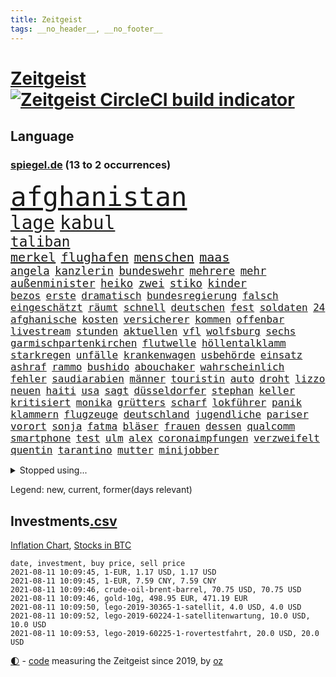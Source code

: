 ```yaml
---
title: Zeitgeist
tags: __no_header__, __no_footer__
---
```


# [Zeitgeist](https://oliz.io/zeitgeist/) [![Zeitgeist CircleCI build indicator](https://circleci.com/gh/ooz/zeitgeist.svg?style=shield)](https://circleci.com/gh/ooz/zeitgeist)

## Language

<h3><a href="https://www.spiegel.de" target="_blank">spiegel.de</a> (13 to 2 occurrences)</h3>
<p style="font-family:monospace">
<span style="font-size:32pt"><a href="news_links.html#afghanistan" class="current">afghanistan</a></span>
<br>
<span style="font-size:22pt"><a href="news_links.html#lage" class="current">lage</a></span>
<span style="font-size:22pt"><a href="news_links.html#kabul" class="current">kabul</a></span>
<br>
<span style="font-size:17pt"><a href="news_links.html#taliban" class="current">taliban</a></span>
<br>
<span style="font-size:15pt"><a href="news_links.html#merkel" class="current">merkel</a></span>
<span style="font-size:15pt"><a href="news_links.html#flughafen" class="current">flughafen</a></span>
<span style="font-size:15pt"><a href="news_links.html#menschen" class="current">menschen</a></span>
<span style="font-size:15pt"><a href="news_links.html#maas" class="current">maas</a></span>
<br>
<span style="font-size:13pt"><a href="news_links.html#angela" class="current">angela</a></span>
<span style="font-size:13pt"><a href="news_links.html#kanzlerin" class="current">kanzlerin</a></span>
<span style="font-size:13pt"><a href="news_links.html#bundeswehr" class="current">bundeswehr</a></span>
<span style="font-size:13pt"><a href="news_links.html#mehrere" class="current">mehrere</a></span>
<span style="font-size:13pt"><a href="news_links.html#mehr" class="current">mehr</a></span>
<span style="font-size:13pt"><a href="news_links.html#außenminister" class="current">außenminister</a></span>
<span style="font-size:13pt"><a href="news_links.html#heiko" class="current">heiko</a></span>
<span style="font-size:13pt"><a href="news_links.html#zwei" class="current">zwei</a></span>
<span style="font-size:13pt"><a href="news_links.html#stiko" class="current">stiko</a></span>
<span style="font-size:13pt"><a href="news_links.html#kinder" class="current">kinder</a></span>
<br>
<span style="font-size:12pt"><a href="news_links.html#bezos" class="current">bezos</a></span>
<span style="font-size:12pt"><a href="news_links.html#erste" class="current">erste</a></span>
<span style="font-size:12pt"><a href="news_links.html#dramatisch" class="current">dramatisch</a></span>
<span style="font-size:12pt"><a href="news_links.html#bundesregierung" class="current">bundesregierung</a></span>
<span style="font-size:12pt"><a href="news_links.html#falsch" class="current">falsch</a></span>
<span style="font-size:12pt"><a href="news_links.html#eingeschätzt" class="new">eingeschätzt</a></span>
<span style="font-size:12pt"><a href="news_links.html#räumt" class="current">räumt</a></span>
<span style="font-size:12pt"><a href="news_links.html#schnell" class="current">schnell</a></span>
<span style="font-size:12pt"><a href="news_links.html#deutschen" class="current">deutschen</a></span>
<span style="font-size:12pt"><a href="news_links.html#fest" class="current">fest</a></span>
<span style="font-size:12pt"><a href="news_links.html#soldaten" class="current">soldaten</a></span>
<span style="font-size:12pt"><a href="news_links.html#24" class="current">24</a></span>
<span style="font-size:12pt"><a href="news_links.html#afghanische" class="current">afghanische</a></span>
<span style="font-size:12pt"><a href="news_links.html#kosten" class="current">kosten</a></span>
<span style="font-size:12pt"><a href="news_links.html#versicherer" class="current">versicherer</a></span>
<span style="font-size:12pt"><a href="news_links.html#kommen" class="current">kommen</a></span>
<span style="font-size:12pt"><a href="news_links.html#offenbar" class="current">offenbar</a></span>
<span style="font-size:12pt"><a href="news_links.html#livestream" class="current">livestream</a></span>
<span style="font-size:12pt"><a href="news_links.html#stunden" class="current">stunden</a></span>
<span style="font-size:12pt"><a href="news_links.html#aktuellen" class="current">aktuellen</a></span>
<span style="font-size:12pt"><a href="news_links.html#vfl" class="current">vfl</a></span>
<span style="font-size:12pt"><a href="news_links.html#wolfsburg" class="current">wolfsburg</a></span>
<span style="font-size:12pt"><a href="news_links.html#sechs" class="current">sechs</a></span>
<span style="font-size:12pt"><a href="news_links.html#garmischpartenkirchen" class="new">garmischpartenkirchen</a></span>
<span style="font-size:12pt"><a href="news_links.html#flutwelle" class="current">flutwelle</a></span>
<span style="font-size:12pt"><a href="news_links.html#höllentalklamm" class="new">höllentalklamm</a></span>
<span style="font-size:12pt"><a href="news_links.html#starkregen" class="current">starkregen</a></span>
<span style="font-size:12pt"><a href="news_links.html#unfälle" class="current">unfälle</a></span>
<span style="font-size:12pt"><a href="news_links.html#krankenwagen" class="new">krankenwagen</a></span>
<span style="font-size:12pt"><a href="news_links.html#usbehörde" class="current">usbehörde</a></span>
<span style="font-size:12pt"><a href="news_links.html#einsatz" class="current">einsatz</a></span>
<span style="font-size:12pt"><a href="news_links.html#ashraf" class="new">ashraf</a></span>
<span style="font-size:12pt"><a href="news_links.html#rammo" class="new">rammo</a></span>
<span style="font-size:12pt"><a href="news_links.html#bushido" class="current">bushido</a></span>
<span style="font-size:12pt"><a href="news_links.html#abouchaker" class="current">abouchaker</a></span>
<span style="font-size:12pt"><a href="news_links.html#wahrscheinlich" class="current">wahrscheinlich</a></span>
<span style="font-size:12pt"><a href="news_links.html#fehler" class="current">fehler</a></span>
<span style="font-size:12pt"><a href="news_links.html#saudiarabien" class="current">saudiarabien</a></span>
<span style="font-size:12pt"><a href="news_links.html#männer" class="current">männer</a></span>
<span style="font-size:12pt"><a href="news_links.html#touristin" class="new">touristin</a></span>
<span style="font-size:12pt"><a href="news_links.html#auto" class="current">auto</a></span>
<span style="font-size:12pt"><a href="news_links.html#droht" class="current">droht</a></span>
<span style="font-size:12pt"><a href="news_links.html#lizzo" class="new">lizzo</a></span>
<span style="font-size:12pt"><a href="news_links.html#neuen" class="current">neuen</a></span>
<span style="font-size:12pt"><a href="news_links.html#haiti" class="current">haiti</a></span>
<span style="font-size:12pt"><a href="news_links.html#usa" class="current">usa</a></span>
<span style="font-size:12pt"><a href="news_links.html#sagt" class="current">sagt</a></span>
<span style="font-size:12pt"><a href="news_links.html#düsseldorfer" class="new">düsseldorfer</a></span>
<span style="font-size:12pt"><a href="news_links.html#stephan" class="new">stephan</a></span>
<span style="font-size:12pt"><a href="news_links.html#keller" class="current">keller</a></span>
<span style="font-size:12pt"><a href="news_links.html#kritisiert" class="current">kritisiert</a></span>
<span style="font-size:12pt"><a href="news_links.html#monika" class="current">monika</a></span>
<span style="font-size:12pt"><a href="news_links.html#grütters" class="current">grütters</a></span>
<span style="font-size:12pt"><a href="news_links.html#scharf" class="current">scharf</a></span>
<span style="font-size:12pt"><a href="news_links.html#lokführer" class="current">lokführer</a></span>
<span style="font-size:12pt"><a href="news_links.html#panik" class="current">panik</a></span>
<span style="font-size:12pt"><a href="news_links.html#klammern" class="new">klammern</a></span>
<span style="font-size:12pt"><a href="news_links.html#flugzeuge" class="current">flugzeuge</a></span>
<span style="font-size:12pt"><a href="news_links.html#deutschland" class="current">deutschland</a></span>
<span style="font-size:12pt"><a href="news_links.html#jugendliche" class="current">jugendliche</a></span>
<span style="font-size:12pt"><a href="news_links.html#pariser" class="current">pariser</a></span>
<span style="font-size:12pt"><a href="news_links.html#vorort" class="new">vorort</a></span>
<span style="font-size:12pt"><a href="news_links.html#sonja" class="new">sonja</a></span>
<span style="font-size:12pt"><a href="news_links.html#fatma" class="new">fatma</a></span>
<span style="font-size:12pt"><a href="news_links.html#bläser" class="new">bläser</a></span>
<span style="font-size:12pt"><a href="news_links.html#frauen" class="current">frauen</a></span>
<span style="font-size:12pt"><a href="news_links.html#dessen" class="current">dessen</a></span>
<span style="font-size:12pt"><a href="news_links.html#qualcomm" class="new">qualcomm</a></span>
<span style="font-size:12pt"><a href="news_links.html#smartphone" class="current">smartphone</a></span>
<span style="font-size:12pt"><a href="news_links.html#test" class="current">test</a></span>
<span style="font-size:12pt"><a href="news_links.html#ulm" class="current">ulm</a></span>
<span style="font-size:12pt"><a href="news_links.html#alex" class="current">alex</a></span>
<span style="font-size:12pt"><a href="news_links.html#coronaimpfungen" class="current">coronaimpfungen</a></span>
<span style="font-size:12pt"><a href="news_links.html#verzweifelt" class="current">verzweifelt</a></span>
<span style="font-size:12pt"><a href="news_links.html#quentin" class="new">quentin</a></span>
<span style="font-size:12pt"><a href="news_links.html#tarantino" class="new">tarantino</a></span>
<span style="font-size:12pt"><a href="news_links.html#mutter" class="current">mutter</a></span>
<span style="font-size:12pt"><a href="news_links.html#minijobber" class="new">minijobber</a></span>
</p>
<details>
<summary>Stopped using...</summary>
<p class="former" style="font-size:12pt">
kommunen(299) anscheinend(298) gefährliche(298) gerichtshof(298) wunsch(298) 5(297) ford(297) ronaldo(297) wirecard(297) bemüht(296) echte(296) eindruck(296) energien(296) kohle(296) lebenslanger(296) leichter(296) madrid(296) regie(296) summe(296) wirkte(296) 53(295) anerkennen(295) awards(295) co₂(295) d(295) eindrücke(295) erheblich(295) erscheinen(295) fußballs(295) geringer(295) inklusive(295) männern(295) richterin(295) umfeld(295) worten(295) bischofskonferenz(294) brexit(294) enttäuscht(294) eugh(294) gott(294) investieren(294) islamischer(294) klimaneutral(294) ursula(294) zunehmende(294) aufmerksamkeit(293) entdeckung(293) erhoben(293) fabrik(293) frieden(293) krankenhäusern(293) paare(293) rückschlag(293) spdpolitikerin(293) bekanntesten(292) beliebt(292) beobachten(292) berichterstattung(292) bundeskanzler(292) bundesland(292) eingebrochen(292) gewaltsam(292) ignoriert(292) liefert(292) märz(292) okay(292) verhandelt(292) vorantreiben(292) überwinden(292) 50000(291) bitte(291) cool(291) gesundheitlichen(291) harry(291) infizieren(291) insekten(291) kennt(291) leipziger(291) locker(291) niederlagen(291) schlimmer(291) verbands(291) verbieten(291) wofür(291) armut(290) ehemaliger(290) erfurt(290) gebaut(290) humanitäre(290) kita(290) kritische(290) positionen(290) sicherheitskräfte(290) stoff(290) unterlagen(290) vorstellung(290) ärmere(290) überreste(290) abstimmen(289) beteiligt(289) elisabeth(289) endgültig(289) gefasst(289) gefährlicher(289) geliefert(289) gewaltsamen(289) innenstadt(289) lehnen(289) maximal(289) nahverkehr(289) nominierung(289) noten(289) rechtsextremen(289) rom(289) usbürger(289) versteckt(289) anerkannt(288) botschaften(288) einzig(288) englische(288) forderte(288) gleichstellung(288) guterres(288) infrage(288) joshua(288) leyen(288) mitgliedschaft(288) on(288) reduziert(288) regt(288) rock(288) schülern(288) 41(287) 79(287) büros(287) gefechte(287) geheimnis(287) hannover(287) historisch(287) marija(287) mathias(287) putins(287) russischer(287) spdgesundheitsexperte(287) stürmer(287) wolf(287) zurückgetreten(287) ausgegeben(286) ausgewertet(286) ausgleich(286) bekannte(286) edward(286) einzug(286) grünheide(286) kommunikation(286) kompliziert(286) mieter(286) mitternacht(286) nahen(286) neuwagen(286) pflege(286) reise(286) solcher(286) verschwand(286) verschärfung(286) weite(286) 1945(285) 96(285) ansatz(285) chris(285) freiburg(285) ganzes(285) impfbereitschaft(285) steuert(285) strafstoß(285) super(285) wm(285) öffentlichkeit(285) angesteckt(284) besucher(284) blamage(284) geprüft(284) gesundheitssystem(284) haltung(284) nadal(284) nächtliche(284) regierungspartei(284) unbekannter(284) verbrechen(284) überwunden(284) 30000(283) dringend(283) empfohlen(283) endspiel(283) erinnern(283) filmen(283) grün(283) hund(283) inhaftiert(283) mitgeteilt(283) oberlandesgericht(283) braunschweig(282) eurecht(282) matteo(282) organisation(282) stanley(282) strecke(282) teilgenommen(282) verstößt(282) verzögern(282) wurzeln(282) 8(281) claudia(281) juristisch(281) korrekt(281) sichergestellt(281) tragödie(281) unterliegt(281) zuversichtlich(281) öl(281) endgültige(280) flüchtlingen(280) herzen(280) modell(280) samuel(280) trainiert(280) ursprung(280) verdeutlicht(280) auftritte(279) bande(279) bewegen(279) einsetzen(279) elektrische(279) grünenchef(279) hob(279) kronprinz(279) löw(279) mode(279) siegen(279) vernachlässigt(279) zimmer(279) ansicht(278) erfindung(278) gemeinsame(278) mutmaßlichem(278) präsidentin(278) therapie(278) triumph(278) wirksam(278) antonio(277) band(277) bewertung(277) drastische(277) erschwert(277) französischen(277) gefangene(277) königsfamilie(277) potenzial(277) steckte(277) uefa(277) ungewöhnliche(277) verhängnis(277) 49(276) del(276) innenstädte(276) spektakuläre(276) verbündete(276) 25000(275) berühmten(275) brauche(275) coronaschutz(275) dämpfer(275) euaustritt(275) federer(275) methode(275) platzen(275) schnitt(275) schäuble(275) can(274) em(274) euparlament(274) gedenkfeier(274) gesamten(274) kanzlerkandidatur(274) lädt(274) republik(274) schläft(274) tvserie(274) zuckerberg(274) bundesgesundheitsminister(273) gang(273) neuauflage(273) sehnsucht(273) wiederholen(273) zuschauern(273) griechen(272) kindes(272) kinos(272) kooperation(272) prescht(272) ökonomen(272) abkehr(271) außerhalb(271) beantworten(271) besiegen(271) cduchef(271) detail(271) erzielte(271) fotografin(271) geklagt(271) holocaust(271) nordkoreas(271) reichlich(271) überschritten(271) ablehnung(270) betrifft(270) brandenburger(270) jong(270) konkrete(270) nah(270) nötige(270) seltene(270) spiegelleser(270) un(270) verschiedenen(270) bestand(269) erweist(269) rekordsumme(269) s(269) 28(268) auktion(268) fach(268) namhafte(268) samstagmorgen(268) stützt(268) unabhängig(268) zulässig(268) öffentliche(268) artikel(267) autobranche(267) dänische(267) fan(267) klarer(267) umsätze(267) amerikas(266) aufgestellt(266) balance(266) einbrecher(266) familienberater(266) museum(266) prognose(266) umweltbundesamt(266) 76(265) frisch(265) infektionsgeschehen(265) verfügbar(265) überfahren(265) 30jähriger(264) bartsch(264) hängt(264) motive(264) schulschließungen(264) ulrich(264) verbrennungsmotor(264) wuchs(264) wählte(264) boomen(263) football(263) hessischen(263) konzentrationslager(263) polizistin(263) tisch(263) unzufrieden(263) rentner(262) schulpolitik(262) trauern(262) unterm(262) fußballem(261) landung(261) mühe(261) sinkende(261) verständnis(261) dortmunder(260) km/h(260) neunjährige(260) vorgeführt(260) zuspruch(260) begrüßt(259) beweise(259) flagge(259) herausfinden(259) stahl(259) haustür(258) keeper(258) me(258) mourinho(257) ball(255) jones(255) kuriosen(255) ministerien(255) möglichkeiten(255) gesetzliche(254) neymar(254) sofortige(254) vermieter(254) coronapatienten(253) wahr(253) 36(252) abermals(252) plädoyer(252) schottische(252) vorbestraft(252) entlang(251) vollem(250) bewegt(249) vizekanzler(249) vergehen(248) beschlagnahmten(247) laufbahn(247) persönliches(247) summen(247) lehrkräfte(246) tyson(246) bewaffneten(245) mutation(245) wiedergewählt(245) gedenkt(244) zeitung(244) klappt(243) sauer(243) armen(242) beherrschen(242) frühe(242) nebenwirkungen(242) rückgängig(242) soldat(242) vorfällen(242) statue(241) wasserstoff(241) unrealistisch(240) verfassungsbeschwerde(240) youtuber(240) derzeitigen(239) erreger(239) korrigieren(239) tagsüber(239) dämpft(237) hagen(237) austragung(236) suv(236) empfinden(235) erleichtern(235) heizen(235) sauerland(235) turniers(235) ausgetreten(234) italienischer(234) truppenabzug(233) verunglückte(233) mängel(232) ungewöhnlichen(232) verweigerte(232) meisterschaft(230) nominierungen(230) schach(230) unicef(230) beach(229) janet(229) offener(229) yellen(229) zweck(229) genial(228) psychischen(228) wmtitel(228) cambridge(227) rechter(227) aggressiv(226) ausgemacht(225) politischer(225) beerdigt(223) queere(222) zocken(222) zusätzliche(222) hinterbliebene(221) schauspielern(221) trikots(221) 58(220) elliot(219) pérez(219) regelmäßig(219) versinken(219) erfüllung(218) hartz(218) loslegen(218) stromausfall(218) verdächtig(216) vertrauten(216) matt(214) effekt(213) mitgefühl(213) curevac(212) attackierten(211) berühmtes(210) erneuerbare(210) leiter(210) heidelberg(209) nick(209) präsent(209) lücken(207) auslieferung(205) karolina(205) schütze(205) zurückgenommen(205) drittes(204) ankurbeln(203) kubas(203) blumen(202) fremde(200) rädern(200) fischern(198) impfnachweis(198) perspektive(198) 64jährige(197) adler(197) verbrauch(197) willkürlich(197) befanden(194) blitz(194) konzerten(194) langjähriger(194) abiturienten(193) eliteuni(192) schwangerschaftsabbrüche(192) verbrenner(190) frustrierte(188) technische(188) windows(188) wolff(186) langjährige(184) scheideweg(184) mutante(183) zusätzlichen(183) lego(181) blockierten(179) lehre(179) flugzeugabsturz(178) neuwahl(177) regelmäßige(177) autobauer(176) homeschooling(176) nebenjob(176) pkwmaut(176) berger(174) nutzungsbedingungen(174) downing(173) angemessene(172) delmenhorst(172) gemüse(172) klappen(172) copa(171) gaspipeline(171) berücksichtigen(170) verschossen(170) ausstellung(168) flächendeckend(168) gelöscht(168) potenziell(168) decken(167) goldbarren(167) leitfaden(167) viral(167) 2035(166) mietern(166) exklusiv(165) faust(165) traumberuf(165) unionsfraktion(165) kandidiert(164) lehrerin(164) ungeeignet(164) estland(163) sparkassen(163) filmt(161) vulkan(160) lewentz(159) trümmern(159) ausländer(156) coronarisiko(156) exuspräsidenten(156) menschenrechtslage(156) verleiht(156) inzidenzwerte(155) rodriguez(155) wolken(155) opel(154) verwehrt(154) schätzungen(153) aufholen(152) bein(151) traditionell(151) protestaktion(150) recherchiert(150) indiens(149) zutrauen(149) autobahnen(148) urteile(148) magen(147) ubahnstation(147) fassungslos(146) islamist(146) royal(146) sexistische(146) gegenden(145) strich(145) zulieferer(145) steuersenkungen(144) abbruch(142) regionalen(142) großmeister(141) kriege(140) 13jährigen(139) ökologisch(139) katholiken(138) krimi(138) sonnigen(138) aufstellung(136) befestigt(136) einbau(136) freiheitsrechte(136) großereignis(135) wal(135) hurra(134) teenagerin(134) 65jährige(133) abheben(133) geldgebern(133) strafzinsen(133) reporterteam(132) tribut(132) maskenaffäre(131) maskendeals(131) niederlegen(131) absprachen(130) bundeswehrsoldat(130) rosa(130) schulkind(130) stadien(130) bräuchte(129) deep(129) coronamaskenaffäre(128) impfwillige(128) tvinterview(128) laufender(127) wiese(127) alben(126) dramatisches(126) mitgliedern(126) ethikrats(124) pressefreiheit(124) staatsanwälte(123) zuschüsse(123) einfangen(122) verlegung(122) jordanien(121) realistisch(121) strippenzieher(119) trikot(119) unterschiedliche(119) dementieren(117) coronainzidenz(115) waffenruhe(115) besetzen(114) einheimische(114) homophobe(114) mexikos(114) unbeteiligte(114) belgiens(113) missglückten(113) onlinebanking(113) bedankte(112) einzufangen(112) buhlen(111) sterblichen(111) bundestrainers(110) nationalelf(110) weckte(109) lebenswerter(108) bundesstaaten(107) philips(107) widow(107) kuss(106) nhl(106) biber(104) landesverband(104) rächt(103) berechtigt(102) lösegeld(102) sturmböen(102) aggressiven(101) bröckelt(101) kellner(101) sprüche(101) borissow(100) eilen(100) indischen(100) leiteten(100) münsterland(100) vereinigung(100) verlag(100) bojko(99) homo(99) veto(99) zelebriert(99) kasper(98) passagieren(98) aufreger(97) klausur(95) nordamerika(95) entzündete(94) disput(93) kommender(92) spitzenkandidatin(92) wandeln(92) brian(91) schädlichen(91) tempolimit(91) untergang(91) 67jährige(90) degenkolb(90) hinauf(90) wirtschaftlich(90) erschüttern(89) snowden(89) aufgebrachte(88) eile(88) koloniale(88) pflegen(88) zerren(88) techniken(87) 23000(86) jungunternehmer(86) jüngst(86) raúl(86) reisepass(86) schnellere(86) bachmann(85) chatgruppe(85) florentino(85) höherem(85) anfänger(84) ernte(84) forschende(84) heizt(84) remmoclans(84) steuererleichterungen(84) wirtschaftsprojekt(84) formulierungen(83) grünenspitzenkandidatin(83) netzbetreiber(83) christa(82) lampedusa(82) loben(82) messerangreifer(82) nathan(82) uboot(82) vorstände(82) einschlägig(81) prognostizieren(81) sankt(81) wichtigere(81) auszurichten(80) berufstätige(80) krass(80) planten(80) somit(80) aufgeführt(79) batteriefabrik(79) landwirt(79) zugesagt(79) durchzusetzen(78) eubehörde(78) fünfjahresvertrag(78) mitsamt(78) raumfahrt(78) abbrennen(77) entschädigungen(77) grünes(77) protestaktionen(77) wägt(77) batteriezellen(76) festhält(76) verfassungsgerichts(76) beanstandet(75) blockbuster(75) dieselskandals(75) einzelfall(75) loslässt(75) maia(75) modus(75) möhren(75) sandu(75) spanisches(75) ausgewählt(74) co₂abgabe(74) gestanden(74) itkonzern(74) konzeptkünstler(74) kundinnen(74) gefechten(73) unfassbar(73) boerne(72) gemeinderat(72) meisterwerk(72) randale(72) werdende(72) comdirect(71) effekte(71) kane(71) lions(71) oldenburg(71) bruchsal(70) derart(70) empfang(70) genialer(70) globaler(70) kaliforniens(70) landesteilen(70) vielversprechend(70) 1987(69) abschalteinrichtung(69) busfahrers(69) gequält(69) touristischen(69) vermelden(69) übungen(69) 1981(68) achtzigerjahre(68) birgt(68) fronten(68) gemessenen(68) p(68) spezialisierte(68) zollfahnder(68) bundesfamilienministerin(67) col(67) flexibel(67) sprintstar(67) feuerpause(66) lapid(66) bergetappe(65) blitzeinschlag(65) dauerregen(65) geburtenrate(65) modi(65) narendra(65) 50jähriger(64) amateure(64) beton(64) gewünscht(64) hiphop(64) kriegsende(64) ubahnhof(64) belächelt(63) manta(63) ökosystem(63) championsleaguetitel(62) engagiert(62) gegeißelt(62) impfquoten(62) mangelwirtschaft(62) notenbank(62) 2040(61) aktivistinnen(61) cruise(61) erdbeeren(61) korb(61) verhandelte(61) abstürze(60) anleitungen(60) bemerkte(60) fossile(60) mont(60) ransomwareattacke(60) zweifache(60) borahansgrohe(59) europameisterin(59) sagan(59) spoiler(59) vergraben(59) 79jährige(58) etappensieg(58) facebooks(58) großeltern(58) heizkosten(58) kurzschluss(58) nahost(58) putzen(58) baum(57) community(57) kompletter(57) preisschub(57) bewährungsstrafen(56) erklimmen(56) existenzfrage(56) abgeschoben(55) ehrgeiziges(55) jemanden(55) kontinents(55) pliskova(55) teslafabrik(55) tröstete(55) ausgab(54) eindeutige(54) gezielten(54) impfverweigerer(54) knieverletzung(54) adressen(53) floskeln(53) franco(53) lernlücken(53) lernrückstände(53) ost(53) staatsgeheimnis(53) ständigen(53) unostudie(53) vielfaches(53) überfielen(53) gekentert(52) nrwlandtag(52) scheinwerferlicht(52) surfer(52) beleidigten(51) berief(51) decke(51) finaleinzug(51) geschlampt(51) klimaneutrale(51) prekären(51) reines(51) wessen(51) coronapositiv(50) gesichtet(50) heiratete(50) situationen(50) vollzug(50) außenhandel(49) galactic(49) parteispenden(49) schutzmacht(49) unity(49) virgin(49) armenvierteln(48) einmischung(48) gesten(48) kärcher(48) leifheit(48) schreitet(48) unterstützern(48) verhaftung(48) bischöfe(47) french(47) machtdemonstration(47) sohns(47) vereinbaren(47) wanderin(47) wandten(47) bodensee(46) gewohnheiten(46) vorbehalten(46) weltkriegs(46) zuwanderung(46) banden(45) kräftige(45) pressetermine(45) unschuldig(45) verständigung(45) court(44) erlebnis(44) kronzeuge(44) luftfiltern(44) passagierflugzeug(44) françois(43) gezeichnet(43) punkband(43) wahlgesetze(43) fangquoten(42) vorangebracht(42) witwer(42) erpresser(41) kopfankopfrennen(41) leisteten(41) rücktrittsgesuch(41) us(41) verstießen(41) ölraffinerie(41) argentinier(40) erwachen(40) fotoreportage(40) américa(39) ansteckender(39) erzbischofs(39) forschen(39) gebäudes(39) kreidezähne(39) längerer(39) mobilen(39) schlammschlacht(39) benzinpreis(38) botschafters(38) emhalbfinale(38) emtitel(38) fünfjährigen(38) inside(38) perez(38) sympathisiert(38) welttennis(38) österreichischer(38) ausgewählte(37) engländer(37) erschreckendes(37) ministerrat(37) vorschrift(37) wahlberechtigte(37) fda(36) genehmigungen(36) materialmangel(36) u(36) aufgedeckt(35) bergwanderung(35) dallas(35) grandioses(35) pressesprecher(35) profil(35) schnelltestzentren(35) leichten(34) pfarrer(34) recherchierte(34) vögel(34) banging(33) frauenanteil(33) loony(33) luck(33) militäreinsatz(33) or(33) porn(33) schämt(33) bergab(32) bescheiden(32) emfinale(32) erstritten(32) gehasst(32) jagten(32) schaute(32) streben(32) vierteln(32) centre(31) paddeln(31) rängen(31) strikt(31) bulli(30) kreative(30) macrons(30) optimistischer(30) reformer(30) seenotrettern(30) transsexualität(30) turnieren(30) wahlkampfchef(30) wundert(30) zurückgeführt(30) balenciaga(29) berufungsverfahren(29) beteuert(29) enttäuschend(29) k(29) klientel(29) maskenstreit(29) modernes(29) obligatorisch(29) raheem(29) rechtswidrig(29) seemeilen(29) sterling(29) tickets(29) wembley(29) wetterlage(29) denis(28) neumünster(28) scheuen(28) selbstauflösung(28) siebziger(28) berüchtigt(27) dänen(27) finalspiele(27) rechtsextrem(27) stabilität(27) systemische(27) gareth(26) schlüsselfigur(26) smarte(26) verschoss(26) wimbledon(26) auspacken(25) dazwischen(25) demenz(25) hjulmand(25) hunsrück(25) kurzzeitig(25) mancini(25) normen(25) norwegische(25) roberto(25) spielentscheidende(25) wembleystadion(25) alphavariante(24) großfamilie(24) hubbleweltraumteleskop(24) ramos(24) 39jährige(23) bundestagspräsident(23) christiane(23) death(23) diamanten(23) erhitzt(23) freiräume(23) gemüter(23) hymne(23) journal(23) kratzt(23) schluckauf(23) southgate(23) tendenz(23) tornado(23) abschaffung(22) glaube(22) grundsätzlich(22) sexualisierte(22) anteile(21) botswana(21) karat(21) redakteure(21) rezo(21) riesendiamant(21) ungarischen(21) einstimmt(20) misshandlung(20) 21jährigen(19) abgeordneter(19) gegenmodell(19) gelassenheit(19) hagel(19) südafrikas(19) wortgleich(19) brutales(18) leuchten(18) nachtzug(18) white(18) überschätzt(18) betrachten(17) cavendish(17) existiert(17) geliebt(17) gläser(17) partnerschaft(17) anonymer(16) löfven(16) schätzungsweise(16) wissenschaften(16) altstar(15) enfant(15) kindesmisshandlungen(15) merckx(15) mitbestimmen(15) picassogemälde(15) terrible(15) touretappe(15) britisches(14) linkenfraktionschef(14) matej(14) mohorič(14) nutztiere(14) quarantänepflicht(14) slowene(14) übersee(14) 1982(13) gelangte(13) jahreshälfte(13) legten(13) bay(12) eingestürzte(12) grandslamturnier(12) religiös(12) three(12) 1951(11) begehrt(11) exchef(11) sportlichen(11)
</p>
</details>
<p>Legend: <span class="new">new</span>, <span class="current">current</span>, <span class="former">former(days relevant)</span></p>

## Investments[.csv](investments.csv)

[Inflation Chart](https://inflationchart.com),
[Stocks in BTC](https://stonksinbtc.xyz/)

```
date, investment, buy price, sell price
2021-08-11 10:09:45, 1-EUR, 1.17 USD, 1.17 USD
2021-08-11 10:09:45, 1-EUR, 7.59 CNY, 7.59 CNY
2021-08-11 10:09:46, crude-oil-brent-barrel, 70.75 USD, 70.75 USD
2021-08-11 10:09:46, gold-10g, 498.95 EUR, 471.19 EUR
2021-08-11 10:09:50, lego-2019-30365-1-satellit, 4.0 USD, 4.0 USD
2021-08-11 10:09:52, lego-2019-60224-1-satellitenwartung, 10.0 USD, 10.0 USD
2021-08-11 10:09:53, lego-2019-60225-1-rovertestfahrt, 20.0 USD, 20.0 USD
```

<footer>
<a href="javascript:toggleTheme()" class="nav">🌓</a>
- <a href="https://github.com/ooz/zeitgeist">code</a> measuring the Zeitgeist since 2019, by <a href="https://oliz.io">oz</a>
</footer>
